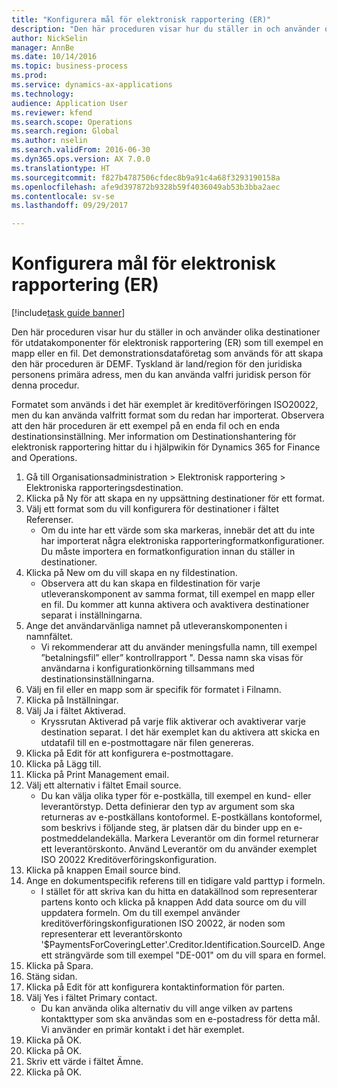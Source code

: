 ```yaml
--- 
title: "Konfigurera mål för elektronisk rapportering (ER)"
description: "Den här proceduren visar hur du ställer in och använder olika destinationer för utdatakomponenter för elektronisk rapportering (ER) som till exempel en mapp eller en fil."
author: NickSelin
manager: AnnBe
ms.date: 10/14/2016
ms.topic: business-process
ms.prod: 
ms.service: dynamics-ax-applications
ms.technology: 
audience: Application User
ms.reviewer: kfend
ms.search.scope: Operations
ms.search.region: Global
ms.author: nselin
ms.search.validFrom: 2016-06-30
ms.dyn365.ops.version: AX 7.0.0
ms.translationtype: HT
ms.sourcegitcommit: f827b4787506cfdec8b9a91c4a68f3293190158a
ms.openlocfilehash: afe9d397872b9328b59f4036049ab53b3bba2aec
ms.contentlocale: sv-se
ms.lasthandoff: 09/29/2017

---
```

# <a name="configure-destinations-for-electronic-reporting-er"></a>Konfigurera mål för elektronisk rapportering (ER)

[!include[task guide banner](../../includes/task-guide-banner.md)]

Den här proceduren visar hur du ställer in och använder olika destinationer för utdatakomponenter för elektronisk rapportering (ER) som till exempel en mapp eller en fil. Det demonstrationsdataföretag som används för att skapa den här proceduren är DEMF. Tyskland är land/region för den juridiska personens primära adress, men du kan använda valfri juridisk person för denna procedur. 

Formatet som används i det här exemplet är kreditöverföringen ISO20022, men du kan använda valfritt format som du redan har importerat. Observera att den här proceduren är ett exempel på en enda fil och en enda destinationsinställning. Mer information om Destinationshantering för elektronisk rapportering hittar du i hjälpwikin för Dynamics 365 for Finance and Operations.

1. Gå till Organisationsadministration > Elektronisk rapportering > Elektroniska rapporteringsdestination.
2. Klicka på Ny för att skapa en ny uppsättning destinationer för ett format.
3. Välj ett format som du vill konfigurera för destinationer i fältet Referenser.
    * Om du inte har ett värde som ska markeras, innebär det att du inte har importerat några elektroniska rapporteringformatkonfigurationer. Du måste importera en formatkonfiguration innan du ställer in destinationer.  
4. Klicka på New om du vill skapa en ny fildestination.
    * Observera att du kan skapa en fildestination för varje utleveranskomponent av samma format, till exempel en mapp eller en fil. Du kommer att kunna aktivera och avaktivera destinationer separat i inställningarna.  
5. Ange det användarvänliga namnet på utleveranskomponenten i namnfältet.
    * Vi rekommenderar att du använder meningsfulla namn, till exempel ”betalningsfil” eller” kontrollrapport ". Dessa namn ska visas för användarna i konfigurationkörning tillsammans med destinationsinställningarna.  
6. Välj en fil eller en mapp som är specifik för formatet i Filnamn.
7. Klicka på Inställningar.
8. Välj Ja i fältet Aktiverad.
    * Kryssrutan Aktiverad på varje flik aktiverar och avaktiverar varje destination separat. I det här exemplet kan du aktivera att skicka en utdatafil till en e-postmottagare när filen genereras.  
9. Klicka på Edit för att konfigurera e-postmottagare.
10. Klicka på Lägg till.
11. Klicka på Print Management email.
12. Välj ett alternativ i fältet Email source.
    * Du kan välja olika typer för e-postkälla, till exempel en kund- eller leverantörstyp. Detta definierar den typ av argument som ska returneras av e-postkällans kontoformel. E-postkällans kontoformel, som beskrivs i följande steg, är platsen där du binder upp en e-postmeddelandekälla. Markera Leverantör om din formel returnerar ett leverantörskonto. Använd Leverantör om du använder exemplet ISO 20022 Kreditöverföringskonfiguration.  
13. Klicka på knappen Email source bind.
14. Ange en dokumentspecifik referens till en tidigare vald parttyp i formeln.
    * I stället för att skriva kan du hitta en datakällnod som representerar partens konto och klicka på knappen Add data source om du vill uppdatera formeln. Om du till exempel använder kreditöverföringskonfigurationen ISO 20022, är noden som representerar ett leverantörskonto '$PaymentsForCoveringLetter'.Creditor.Identification.SourceID. Ange ett strängvärde som till exempel "DE-001" om du vill spara en formel.  
15. Klicka på Spara.
16. Stäng sidan.
17. Klicka på Edit för att konfigurera kontaktinformation för parten.
18. Välj Yes i fältet Primary contact.
    * Du kan använda olika alternativ du vill ange vilken av partens kontakttyper som ska användas som en e-postadress för detta mål. Vi använder en primär kontakt i det här exemplet.  
19. Klicka på OK.
20. Klicka på OK.
21. Skriv ett värde i fältet Ämne.
22. Klicka på OK.


